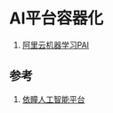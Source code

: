 # AI平台容器化

1. [阿里云机器学习PAI](https://www.aliyun.com/product/bigdata/learn)

## 参考
1. [依瞳人工智能平台](https://apulis-ai-platform-doc.readthedocs.io/)
